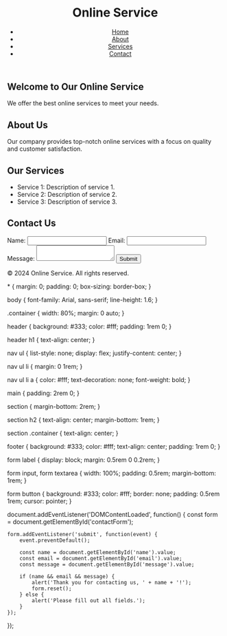 <!DOCTYPE html>
<html lang="en">
<head>
    <meta charset="UTF-8">
    <meta name="viewport" content="width=device-width, initial-scale=1.0">
    <title>Online Service Website</title>
    <link rel="stylesheet" href="styles.css">
    <script src="scripts.js" defer></script>
</head>
<body>
    <header>
        <div class="container">
            <h1>Online Service</h1>
            <nav>
                <ul>
                    <li><a href="#home">Home</a></li>
                    <li><a href="#about">About</a></li>
                    <li><a href="#services">Services</a></li>
                    <li><a href="#contact">Contact</a></li>
                </ul>
            </nav>
        </div>
    </header>
    <main>
        <section id="home">
            <div class="container">
                <h2>Welcome to Our Online Service</h2>
                <p>We offer the best online services to meet your needs.</p>
            </div>
        </section>
        <section id="about">
            <div class="container">
                <h2>About Us</h2>
                <p>Our company provides top-notch online services with a focus on quality and customer satisfaction.</p>
            </div>
        </section>
        <section id="services">
            <div class="container">
                <h2>Our Services</h2>
                <ul>
                    <li>Service 1: Description of service 1.</li>
                    <li>Service 2: Description of service 2.</li>
                    <li>Service 3: Description of service 3.</li>
                </ul>
            </div>
        </section>
        <section id="contact">
            <div class="container">
                <h2>Contact Us</h2>
                <form id="contactForm">
                    <label for="name">Name:</label>
                    <input type="text" id="name" name="name" required>
                    <label for="email">Email:</label>
                    <input type="email" id="email" name="email" required>
                    <label for="message">Message:</label>
                    <textarea id="message" name="message" required></textarea>
                    <button type="submit">Submit</button>
                </form>
            </div>
        </section>
    </main>
    <footer>
        <div class="container">
            <p>&copy; 2024 Online Service. All rights reserved.</p>
        </div>
    </footer>
</body>
    * {
    margin: 0;
    padding: 0;
    box-sizing: border-box;
}

body {
    font-family: Arial, sans-serif;
    line-height: 1.6;
}

.container {
    width: 80%;
    margin: 0 auto;
}

header {
    background: #333;
    color: #fff;
    padding: 1rem 0;
}

header h1 {
    text-align: center;
}

nav ul {
    list-style: none;
    display: flex;
    justify-content: center;
}

nav ul li {
    margin: 0 1rem;
}

nav ul li a {
    color: #fff;
    text-decoration: none;
    font-weight: bold;
}

main {
    padding: 2rem 0;
}

section {
    margin-bottom: 2rem;
}

section h2 {
    text-align: center;
    margin-bottom: 1rem;
}

section .container {
    text-align: center;
}

footer {
    background: #333;
    color: #fff;
    text-align: center;
    padding: 1rem 0;
}

form label {
    display: block;
    margin: 0.5rem 0 0.2rem;
}

form input, form textarea {
    width: 100%;
    padding: 0.5rem;
    margin-bottom: 1rem;
}

form button {
    background: #333;
    color: #fff;
    border: none;
    padding: 0.5rem 1rem;
    cursor: pointer;
}

</html>
document.addEventListener('DOMContentLoaded', function() {
    const form = document.getElementById('contactForm');

    form.addEventListener('submit', function(event) {
        event.preventDefault();

        const name = document.getElementById('name').value;
        const email = document.getElementById('email').value;
        const message = document.getElementById('message').value;

        if (name && email && message) {
            alert('Thank you for contacting us, ' + name + '!');
            form.reset();
        } else {
            alert('Please fill out all fields.');
        }
    });
});
